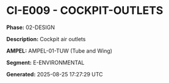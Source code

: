 # CI-E009 - COCKPIT-OUTLETS

**Phase:** 02-DESIGN

**Description:** Cockpit air outlets

**AMPEL:** AMPEL-01-TUW (Tube and Wing)

**Segment:** E-ENVIRONMENTAL

**Generated:** 2025-08-25 17:27:29 UTC
